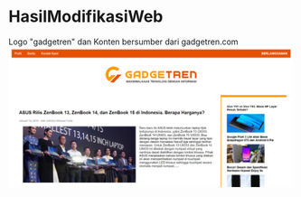 # HasilModifikasiWeb
Logo "gadgetren" dan Konten bersumber dari gadgetren.com
![alt text](https://github.com/rashadandredi/HasilModifikasiWeb/blob/master/hasil.PNG)
